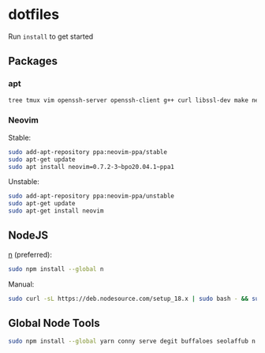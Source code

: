 # dotfiles

Run `install` to get started

## Packages

### apt
```sh
tree tmux vim openssh-server openssh-client g++ curl libssl-dev make net-tools
```

### Neovim
Stable:
```sh
sudo add-apt-repository ppa:neovim-ppa/stable
sudo apt-get update
sudo apt install neovim=0.7.2-3~bpo20.04.1~ppa1
```

Unstable:
```sh
sudo add-apt-repository ppa:neovim-ppa/unstable
sudo apt-get update
sudo apt-get install neovim
```

## NodeJS

[n](https://www.npmjs.com/package/n) (preferred):
```sh
sudo npm install --global n
```

Manual:
```sh
sudo curl -sL https://deb.nodesource.com/setup_18.x | sudo bash - && sudo apt-get install -y nodejs
```

## Global Node Tools
```sh
sudo npm install --global yarn conny serve degit buffaloes seolaffub n
```
